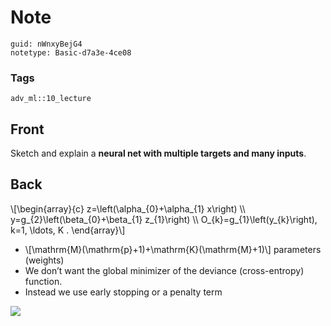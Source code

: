 # Note
```
guid: nWnxyBejG4
notetype: Basic-d7a3e-4ce08
```

### Tags
```
adv_ml::10_lecture
```

## Front
Sketch and explain a <b>neural net with multiple targets and many
inputs</b>.

## Back
<div>
  \[\begin{array}{c} z=\left(\alpha_{0}+\alpha_{1} x\right) \\
  y=g_{2}\left(\beta_{0}+\beta_{1} z_{1}\right) \\
  O_{k}=g_{1}\left(y_{k}\right), k=1, \ldots, K . \end{array}\]
</div>
<div>
  <div>
    <ul>
      <li>\[\mathrm{M}(\mathrm{p}+1)+\mathrm{K}(\mathrm{M}+1)\]
      parameters (weights)
      <li>We don’t want the global minimizer of the deviance
      (cross-entropy) function.
      <li>Instead we use early stopping or a penalty term
    </ul>
  </div>
</div>
<div><img src="paste-286f949d95015c4f04bbf4ee1a4c7ef733d0b3ff.jpg"></div>
